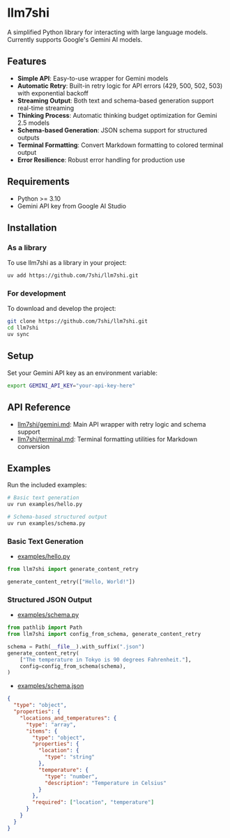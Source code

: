 # llm7shi

A simplified Python library for interacting with large language models. Currently supports Google's Gemini AI models.

## Features

- **Simple API**: Easy-to-use wrapper for Gemini models
- **Automatic Retry**: Built-in retry logic for API errors (429, 500, 502, 503) with exponential backoff
- **Streaming Output**: Both text and schema-based generation support real-time streaming
- **Thinking Process**: Automatic thinking budget optimization for Gemini 2.5 models
- **Schema-based Generation**: JSON schema support for structured outputs
- **Terminal Formatting**: Convert Markdown formatting to colored terminal output
- **Error Resilience**: Robust error handling for production use

## Requirements

- Python >= 3.10
- Gemini API key from Google AI Studio

## Installation

### As a library

To use llm7shi as a library in your project:

```bash
uv add https://github.com/7shi/llm7shi.git
```

### For development

To download and develop the project:

```bash
git clone https://github.com/7shi/llm7shi.git
cd llm7shi
uv sync
```

## Setup

Set your Gemini API key as an environment variable:

```bash
export GEMINI_API_KEY="your-api-key-here"
```

## API Reference

- [llm7shi/gemini.md](llm7shi/gemini.md): Main API wrapper with retry logic and schema support
- [llm7shi/terminal.md](llm7shi/terminal.md): Terminal formatting utilities for Markdown conversion

## Examples

Run the included examples:

```bash
# Basic text generation
uv run examples/hello.py

# Schema-based structured output
uv run examples/schema.py
```

### Basic Text Generation

- [examples/hello.py](examples/hello.py)

```python
from llm7shi import generate_content_retry

generate_content_retry(["Hello, World!"])
```

### Structured JSON Output

- [examples/schema.py](examples/schema.py)

```python
from pathlib import Path
from llm7shi import config_from_schema, generate_content_retry

schema = Path(__file__).with_suffix(".json")
generate_content_retry(
    ["The temperature in Tokyo is 90 degrees Fahrenheit."],
    config=config_from_schema(schema),
)
```

- [examples/schema.json](examples/schema.json)

```json
{
  "type": "object",
  "properties": {
    "locations_and_temperatures": {
      "type": "array",
      "items": {
        "type": "object",
        "properties": {
          "location": {
            "type": "string"
          },
          "temperature": {
            "type": "number",
            "description": "Temperature in Celsius"
          }
        },
        "required": ["location", "temperature"]
      }
    }
  }
}
```
